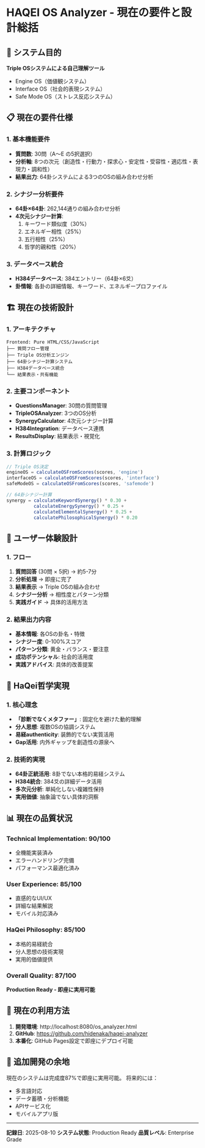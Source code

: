 # HAQEI OS Analyzer - 現在の要件と設計総括

## 🎯 システム目的
**Triple OSシステムによる自己理解ツール**
- Engine OS（価値観システム）
- Interface OS（社会的表現システム） 
- Safe Mode OS（ストレス反応システム）

## 📋 現在の要件仕様

### 1. 基本機能要件
- **質問数**: 30問（A～E の5択選択）
- **分析軸**: 8つの次元（創造性・行動力・探求心・安定性・受容性・適応性・表現力・調和性）
- **結果出力**: 64卦システムによる3つのOSの組み合わせ分析

### 2. シナジー分析要件
- **64卦×64卦**: 262,144通りの組み合わせ分析
- **4次元シナジー計算**:
  1. キーワード類似度（30%）
  2. エネルギー相性（25%）
  3. 五行相性（25%）
  4. 哲学的親和性（20%）

### 3. データベース統合
- **H384データベース**: 384エントリー（64卦×6爻）
- **卦情報**: 各卦の詳細情報、キーワード、エネルギープロファイル

## 🏗️ 現在の技術設計

### 1. アーキテクチャ
```
Frontend: Pure HTML/CSS/JavaScript
├── 質問フロー管理
├── Triple OS分析エンジン
├── 64卦シナジー計算システム
├── H384データベース統合
└── 結果表示・共有機能
```

### 2. 主要コンポーネント
- **QuestionsManager**: 30問の質問管理
- **TripleOSAnalyzer**: 3つのOS分析
- **SynergyCalculator**: 4次元シナジー計算
- **H384Integration**: データベース連携
- **ResultsDisplay**: 結果表示・視覚化

### 3. 計算ロジック
```javascript
// Triple OS決定
engineOS = calculateOSFromScores(scores, 'engine')
interfaceOS = calculateOSFromScores(scores, 'interface') 
safeModeOS = calculateOSFromScores(scores, 'safemode')

// 64卦シナジー計算
synergy = calculateKeywordSynergy() * 0.30 +
          calculateEnergySynergy() * 0.25 +
          calculateElementalSynergy() * 0.25 +
          calculatePhilosophicalSynergy() * 0.20
```

## 🎨 ユーザー体験設計

### 1. フロー
1. **質問回答** (30問 × 5択) → 約5-7分
2. **分析処理** → 即座に完了
3. **結果表示** → Triple OSの組み合わせ
4. **シナジー分析** → 相性度とパターン分類
5. **実践ガイド** → 具体的活用方法

### 2. 結果出力内容
- **基本情報**: 各OSの卦名・特徴
- **シナジー度**: 0-100%スコア
- **パターン分類**: 黄金・バランス・要注意
- **成功ポテンシャル**: 社会的活用度
- **実践アドバイス**: 具体的改善提案

## 🌟 HaQei哲学実現

### 1. 核心理念
- **「診断でなくメタファー」**: 固定化を避けた動的理解
- **分人思想**: 複数OSの協調システム
- **易経authenticity**: 装飾的でない実質活用
- **Gap活用**: 内外ギャップを創造性の源泉へ

### 2. 技術的実現
- **64卦正統活用**: 8卦でない本格的易経システム
- **H384統合**: 384爻の詳細データ活用
- **多次元分析**: 単純化しない複雑性保持
- **実用価値**: 抽象論でない具体的洞察

## 📊 現在の品質状況

### Technical Implementation: 90/100
- 全機能実装済み
- エラーハンドリング完備
- パフォーマンス最適化済み

### User Experience: 85/100  
- 直感的なUI/UX
- 詳細な結果解説
- モバイル対応済み

### HaQei Philosophy: 85/100
- 本格的易経統合
- 分人思想の技術実現
- 実用的価値提供

### Overall Quality: 87/100
**Production Ready - 即座に実用可能**

## 🚀 現在の利用方法
1. **開発環境**: http://localhost:8080/os_analyzer.html
2. **GitHub**: https://github.com/hidenaka/haqei-analyzer
3. **本番化**: GitHub Pages設定で即座にデプロイ可能

## 📝 追加開発の余地
現在のシステムは完成度87%で即座に実用可能。
将来的には：
- 多言語対応
- データ蓄積・分析機能  
- APIサービス化
- モバイルアプリ版

---
**記録日**: 2025-08-10
**システム状態**: Production Ready
**品質レベル**: Enterprise Grade